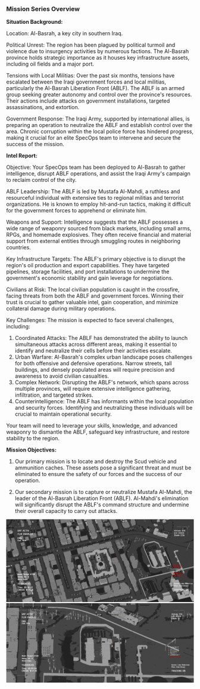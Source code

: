 ### Mission Series Overview

**Situation Background:**

Location: Al-Basrah, a key city in southern Iraq.

Political Unrest: The region has been plagued by political turmoil and violence due to insurgency activities by numerous factions. The Al-Basrah province holds strategic importance as it houses key infrastructure assets, including oil fields and a major port.

Tensions with Local Militias: Over the past six months, tensions have escalated between the Iraqi government forces and local militias, particularly the Al-Basrah Liberation Front (ABLF). The ABLF is an armed group seeking greater autonomy and control over the province's resources. Their actions include attacks on government installations, targeted assassinations, and extortion.

Government Response: The Iraqi Army, supported by international allies, is preparing an operation to neutralize the ABLF and establish control over the area. Chronic corruption within the local police force has hindered progress, making it crucial for an elite SpecOps team to intervene and secure the success of the mission.

**Intel Report:**

Objective: Your SpecOps team has been deployed to Al-Basrah to gather intelligence, disrupt ABLF operations, and assist the Iraqi Army's campaign to reclaim control of the city.

ABLF Leadership: The ABLF is led by Mustafa Al-Mahdi, a ruthless and resourceful individual with extensive ties to regional militias and terrorist organizations. He is known to employ hit-and-run tactics, making it difficult for the government forces to apprehend or eliminate him.

Weapons and Support: Intelligence suggests that the ABLF possesses a wide range of weaponry sourced from black markets, including small arms, RPGs, and homemade explosives. They often receive financial and material support from external entities through smuggling routes in neighboring countries.

Key Infrastructure Targets: The ABLF's primary objective is to disrupt the region's oil production and export capabilities. They have targeted pipelines, storage facilities, and port installations to undermine the government's economic stability and gain leverage for negotiations.

Civilians at Risk: The local civilian population is caught in the crossfire, facing threats from both the ABLF and government forces. Winning their trust is crucial to gather valuable intel, gain cooperation, and minimize collateral damage during military operations.

Key Challenges: The mission is expected to face several challenges, including:

1. Coordinated Attacks: The ABLF has demonstrated the ability to launch simultaneous attacks across different areas, making it essential to identify and neutralize their cells before their activities escalate.
2. Urban Warfare: Al-Basrah's complex urban landscape poses challenges for both offensive and defensive operations. Narrow streets, tall buildings, and densely populated areas will require precision and awareness to avoid civilian casualties.
3. Complex Network: Disrupting the ABLF's network, which spans across multiple provinces, will require extensive intelligence gathering, infiltration, and targeted strikes.
4. Counterintelligence: The ABLF has informants within the local population and security forces. Identifying and neutralizing these individuals will be crucial to maintain operational security.

Your team will need to leverage your skills, knowledge, and advanced weaponry to dismantle the ABLF, safeguard key infrastructure, and restore stability to the region.

**Mission Objectives:**

1. Our primary mission is to locate and destroy the Scud vehicle and ammunition caches. These assets pose a significant threat and must be eliminated to ensure the safety of our forces and the success of our operation.

2. Our secondary mission is to capture or neutralize Mustafa Al-Mahdi, the leader of the Al-Basrah Liberation Front (ABLF). Al-Mahdi's elimination will significantly disrupt the ABLF's command structure and undermine their overall capacity to carry out attacks.

![Image 1](https://github.com/Ivans-Labs/Arma3/blob/dcef669f5e9e093a7144d02dd394796f2421ca3a/missions/specops-albasrah-p1.albasrah/images/img3.png)
![Image 2](https://github.com/Ivans-Labs/Arma3/blob/dcef669f5e9e093a7144d02dd394796f2421ca3a/missions/specops-albasrah-p1.albasrah/images/img2.png)